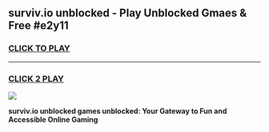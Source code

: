 
## surviv.io unblocked - Play Unblocked Gmaes & Free #e2y11
<h3>
<a href="https://news.freeplayer.one?title=surviv.io_unblocked&ref=03M">CLICK TO PLAY</a></h3>
<hr>

<h3>
<a href="https://news.freeplayer.one?title=surviv.io_unblocked&ref=03M">CLICK 2 PLAY</a>
  
</h3>

<a href="https://news.freeplayer.one?title=surviv.io_unblocked&ref=03M"><img src="https://clearcache.store/games.png"></a>


**surviv.io unblocked games unblocked: Your Gateway to Fun and Accessible Online Gaming**
